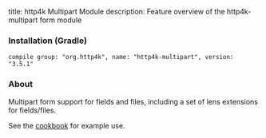 title: http4k Multipart Module
description: Feature overview of the http4k-multipart form module

### Installation (Gradle)
```compile group: "org.http4k", name: "http4k-multipart", version: "3.5.1"```

### About

Multipart form support for fields and files, including a set of lens extensions for fields/files.

See the [cookbook](/cookbook/multipart_forms/) for example use.
